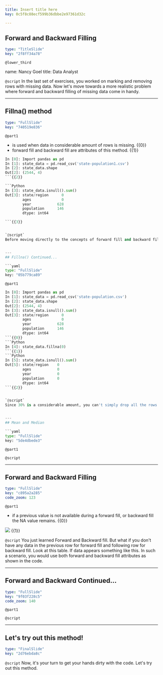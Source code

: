 ```yaml
---
title: Insert title here
key: 0c5f8c88ecf599b36dbbe2e97361d32c

---
```

## Forward and Backward Filling

```yaml
type: "TitleSlide"
key: "2f8ff34a78"
```

`@lower_third`

name: Nancy Goel
title: Data Analyst


`@script`
In the last set of exercises, you worked on marking and removing rows with missing data. Now let's move towards a more realistic problem where forward and backward filling of missing data come in handy.


---
## Fillna() method

```yaml
type: "FullSlide"
key: "740519e836"
```

`@part1`
- is used when data in considerable amount of rows is missing.
{{0}}
- forward fill and backward fill are attributes of this method.
{{1}}

```Python
In [0]: Import pandas as pd
In [1]: state_data = pd.read_csv('state-population1.csv')
In [2]: state_data.shape
Out[2]: (2544, 4) 
```{{2}}

```Python
In [3]: state_data.isnull().sum()
Out[3]: state/region      0
        ages              0
        year            628
        population      146
        dtype: int64

```{{3}}


`@script`
Before moving directly to the concepts of forward fill and backward fill, you will learn about fillna method. This method is used when a considerable amount of data in rows is missing in your dataset. Forward fill and backward fill are the two attributes of this method. Now, take a look at the following dummy dataset and note the total number of rows. Next check for the missing values as learnt in the previous chapter. Here we have 628 instances null in year column and 146 instances null in the population column which makes up around 30% of the total data.


---
## Fillna() Continued...

```yaml
type: "FullSlide"
key: "05b779ca89"
```

`@part1`
```Python
In [0]: Import pandas as pd
In [1]: state_data = pd.read_csv('state-population.csv')
In [2]: state_data.shape
Out[2]: (2544, 4) 
In [3]: state_data.isnull().sum()
Out[3]: state/region      0
        ages              0
        year            628
        population      146
        dtype: int64
```{{0}}
```Python
In [4]: state_data.fillna(0)
```{{1}}
```Python
In [5]: state_data.isnull().sum()
Out[5]: state/region    0
        ages            0
        year            0
        population      0
        dtype: int64
```{{2}}


`@script`
Since 30% is a considerable amount, you can't simply drop all the rows with missing data. In such scenarios, you will use fillna method and substitute null values with any concrete value. Let's replace all the null values with 0 here and check for the results. We have successfully got rid of our missing values. You can experiment and replace your null values with an appropriate value. For an instance, if your dataset contains employee data, and salaries for some of the employees is missing. You can replace the null value of an associate's salary with another associate's salary figure, which would make more sense than replacing with zero in such scenario.


---
## Mean and Median

```yaml
type: "FullSlide"
key: "5de4dbede3"
```

`@part1`



`@script`



---
## Forward and Backward Filling

```yaml
type: "FullSlide"
key: "c895a2a285"
code_zoom: 123
```

`@part1`
- if a previous value is not available during a forward fill, or backward fill the NA value remains. {{0}}

![](https://assets.datacamp.com/production/repositories/4322/datasets/7887940cca37f7adb1131a3401c9eff59c637aa6/Screen%20Shot%202018-12-24%20at%2010.50.44%20PM.png) {{1}}


`@script`
You just learned Forward and Backward fill. But what if you don't have any data in the previous row for forward fill and following row for backward fill. Look at this table. If data appears something like this. In such a scenario, you would use both forward and backward fill attributes as shown in the code.


---
## Forward and Backward Continued...

```yaml
type: "FullSlide"
key: "9f03f228c5"
code_zoom: 140
```

`@part1`



`@script`



---
## Let's try out this method!

```yaml
type: "FinalSlide"
key: "2d76ebda8c"
```

`@script`
Now, it's your turn to get your hands dirty with the code. Let's try out this method.

